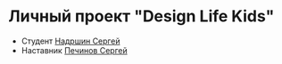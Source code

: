 # Личный проект "Design Life Kids"

* Студент [Надршин Сергей](https://t.me/Kubich)
* Наставник [Печинов Сергей](https://t.me/SergeyPechinov) 
